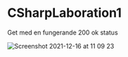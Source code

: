 # CSharpLaboration1

Get med en fungerande 200 ok status

![Screenshot 2021-12-16 at 11 09 23](https://user-images.githubusercontent.com/59660604/146352919-11d922e4-452d-4859-9232-19c2dd601075.png)
